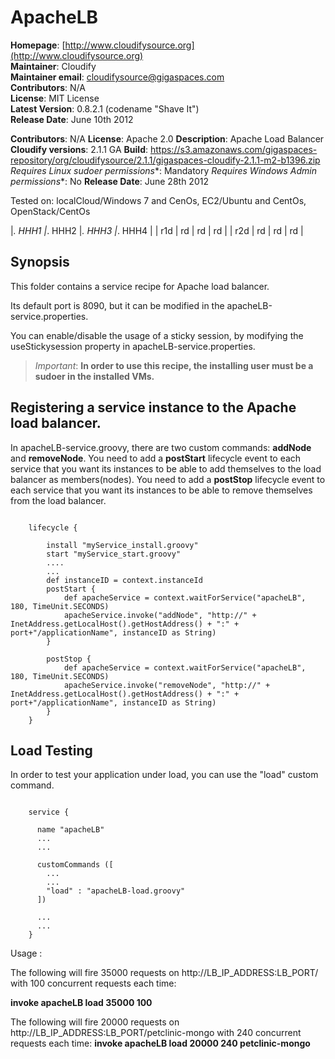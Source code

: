 # ApacheLB 

**Homepage**:   [http://www.cloudifysource.org](http://www.cloudifysource.org)  
**Maintainer**:       Cloudify  
**Maintainer email**: cloudifysource@gigaspaces.com    
**Contributors**:    N/A    
**License**:      MIT License    
**Latest Version**: 0.8.2.1 (codename "Shave It")    
**Release Date**: June 10th 2012  


**Contributors**: N/A
**License**: Apache 2.0
**Description**: Apache Load Balancer
**Cloudify versions**: 2.1.1 GA
**Build**: https://s3.amazonaws.com/gigaspaces-repository/org/cloudifysource/2.1.1/gigaspaces-cloudify-2.1.1-m2-b1396.zip
**Requires Linux* sudoer permissions**:	Mandatory
**Requires Windows* Admin permissions**:	No
**Release Date**: June 28th 2012

Tested on: 	localCloud/Windows 7 and CenOs, EC2/Ubuntu and CentOs, OpenStack/CentOs

|_. HHH1 |_. HHH2 |_. HHH3 |_. HHH4 |
| r1d | rd | rd | rd |
| r2d | rd | rd | rd |





Synopsis
--------

This folder contains a service recipe for Apache load balancer.

Its default port is 8090, but it can be modified in the apacheLB-service.properties.

You can enable/disable the usage of a sticky session, by modifying the useStickysession property in apacheLB-service.properties.


> *Important*: <strong>In order to use this recipe, the installing user must be a sudoer in the installed VMs.</strong>


## Registering a service instance to the Apache load balancer.

In apacheLB-service.groovy, there are two custom commands: <strong>addNode</strong> and <strong>removeNode</strong>.
You need to add a <strong>postStart</strong> lifecycle event to each service that you want its instances to be able to add themselves to the load balancer as members(nodes).
You need to add a  <strong>postStop</strong> lifecycle event to each service that you want its instances to be able to remove themselves from the load balancer.

<pre><code>
	lifecycle {

		install "myService_install.groovy"
		start "myService_start.groovy"
		....
	    ...
		def instanceID = context.instanceId
		postStart {			
			def apacheService = context.waitForService("apacheLB", 180, TimeUnit.SECONDS)
			apacheService.invoke("addNode", "http://" + InetAddress.getLocalHost().getHostAddress() + ":" + port+"/applicationName", instanceID as String)
		}
		
		postStop {			
			def apacheService = context.waitForService("apacheLB", 180, TimeUnit.SECONDS)
			apacheService.invoke("removeNode", "http://" + InetAddress.getLocalHost().getHostAddress() + ":" + port+"/applicationName", instanceID as String)			
		}		
	}
</pre></code>


## Load Testing

In order to test your application under load, you can use the "load" custom command.

<pre><code>
    service {
	
	  name "apacheLB"
	  ...
	  ...
	  
	  customCommands ([
		...
		...
		"load" : "apacheLB-load.groovy"
	  ])
	  
	  ...
	  ...
	}
</pre></code>

Usage :

The following will fire 35000 requests on http://LB_IP_ADDRESS:LB_PORT/ with 100 concurrent requests each time:

   <strong>invoke apacheLB load 35000 100</strong>


The following will fire 20000 requests on http://LB_IP_ADDRESS:LB_PORT/petclinic-mongo with 240 concurrent requests each time:
   <strong>invoke apacheLB load 20000 240 petclinic-mongo</strong>




